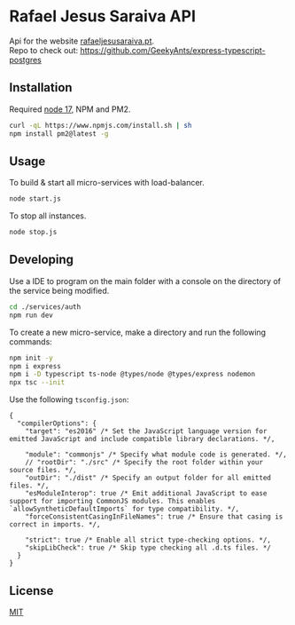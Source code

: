 # Rafael Jesus Saraiva API

Api for the website [rafaeljesusaraiva.pt](https://rafaeljesusaraiva.pt).  
Repo to check out: https://github.com/GeekyAnts/express-typescript-postgres

## Installation

Required [node 17](https://nodejs.org/en/), NPM and PM2.

```bash
curl -qL https://www.npmjs.com/install.sh | sh
npm install pm2@latest -g
```

## Usage

To build & start all micro-services with load-balancer.

```bash
node start.js
```

To stop all instances.

```bash
node stop.js
```

## Developing

Use a IDE to program on the main folder with a console on the directory of the service being modified.

```bash
cd ./services/auth
npm run dev
```

To create a new micro-service, make a directory and run the following commands:

```bash
npm init -y
npm i express
npm i -D typescript ts-node @types/node @types/express nodemon
npx tsc --init
```

Use the following `tsconfig.json`:

```
{
  "compilerOptions": {
    "target": "es2016" /* Set the JavaScript language version for emitted JavaScript and include compatible library declarations. */,

    "module": "commonjs" /* Specify what module code is generated. */,
    // "rootDir": "./src" /* Specify the root folder within your source files. */,
    "outDir": "./dist" /* Specify an output folder for all emitted files. */,
    "esModuleInterop": true /* Emit additional JavaScript to ease support for importing CommonJS modules. This enables `allowSyntheticDefaultImports` for type compatibility. */,
    "forceConsistentCasingInFileNames": true /* Ensure that casing is correct in imports. */,

    "strict": true /* Enable all strict type-checking options. */,
    "skipLibCheck": true /* Skip type checking all .d.ts files. */
  }
}
```

## License

[MIT](https://choosealicense.com/licenses/mit/)
